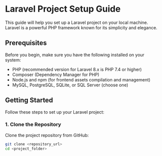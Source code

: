 # Laravel Project Setup Guide

This guide will help you set up a Laravel project on your local machine. Laravel is a powerful PHP framework known for its simplicity and elegance.

## Prerequisites

Before you begin, make sure you have the following installed on your system:

- PHP (recommended version for Laravel 8.x is PHP 7.4 or higher)
- Composer (Dependency Manager for PHP)
- Node.js and npm (for frontend assets compilation and management)
- MySQL, PostgreSQL, SQLite, or SQL Server (choose one)

## Getting Started

Follow these steps to set up your Laravel project:

### 1. Clone the Repository

Clone the project repository from GitHub:

```bash
git clone <repository_url>
cd <project_folder>
